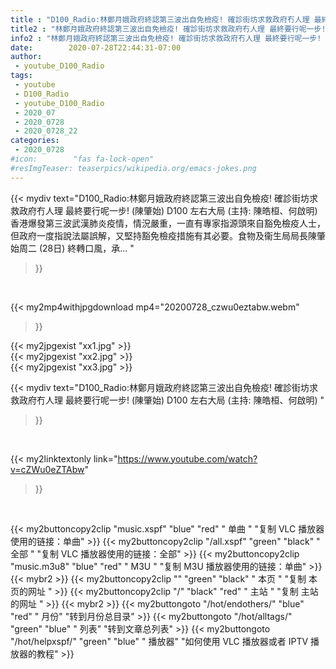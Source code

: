 ```yaml
---
title : "D100_Radio:林鄭月娥政府終認第三波出自免檢疫! 確診街坊求救政府冇人理 最終要行呢一步! (陳肇始) D100 左右大局 (主持: 陳皓桓、何啟明) "
title2 : "林鄭月娥政府終認第三波出自免檢疫! 確診街坊求救政府冇人理 最終要行呢一步! (陳肇始) D100 左右大局 (主持: 陳皓桓、何啟明) "
info2 : "林鄭月娥政府終認第三波出自免檢疫! 確診街坊求救政府冇人理 最終要行呢一步! (陳肇始) D100 左右大局 (主持: 陳皓桓、何啟明) 香港爆發第三波武漢肺炎疫情，情況嚴重，一直有專家指源頭來自豁免檢疫人士，但政府一度指說法屬誤解，又堅持豁免檢疫措施有其必要。食物及衞生局局長陳肇始周二 (28日) 終轉口風，承... "
date:        2020-07-28T22:44:31-07:00
author:
 - youtube_D100_Radio
tags:
 - youtube
 - D100_Radio
 - youtube_D100_Radio
 - 2020_07
 - 2020_0728
 - 2020_0728_22
categories:
 - 2020_0728
#icon:        "fas fa-lock-open"
#resImgTeaser: teaserpics/wikipedia.org/emacs-jokes.png
---
```


{{< mydiv text="D100_Radio:林鄭月娥政府終認第三波出自免檢疫! 確診街坊求救政府冇人理 最終要行呢一步! (陳肇始) D100 左右大局 (主持: 陳皓桓、何啟明) 香港爆發第三波武漢肺炎疫情，情況嚴重，一直有專家指源頭來自豁免檢疫人士，但政府一度指說法屬誤解，又堅持豁免檢疫措施有其必要。食物及衞生局局長陳肇始周二 (28日) 終轉口風，承... "
>}}
<br>


{{< my2mp4withjpgdownload mp4="20200728_czwu0eztabw.webm"
>}}

{{< my2jpgexist "xx1.jpg" >}}<br>
{{< my2jpgexist "xx2.jpg" >}}<br>
{{< my2jpgexist "xx3.jpg" >}}<br>



{{< mydiv text="D100_Radio:林鄭月娥政府終認第三波出自免檢疫! 確診街坊求救政府冇人理 最終要行呢一步! (陳肇始) D100 左右大局 (主持: 陳皓桓、何啟明) "
>}}
<br>

{{< my2linktextonly link="https://www.youtube.com/watch?v=cZWu0eZTAbw"
>}}


<br>

{{< my2buttoncopy2clip "music.xspf"        "blue"   "red"    " 单曲 "  "复制 VLC 播放器使用的链接：单曲" >}} {{< my2buttoncopy2clip "/all.xspf"         "green"  "black"  " 全部 "  "复制 VLC 播放器使用的链接：全部" >}} {{< my2buttoncopy2clip "music.m3u8"        "blue"   "red"    " M3U  "    "复制 M3U 播放器使用的链接：单曲" >}} {{< mybr2 >}} {{< my2buttoncopy2clip ""                  "green"  "black"  " 本页 "    "复制 本页的网址 " >}} {{< my2buttoncopy2clip "/"                 "black"  "red"    " 主站 "    "复制 主站的网址 " >}} {{< mybr2 >}} {{< my2buttongoto      "/hot/endothers/"   "blue"   "red"    " 月份"   "转到月份总目录" >}} {{< my2buttongoto      "/hot/alltags/"     "green"  "blue"   " 列表"   "转到文章总列表" >}} {{< my2buttongoto      "/hot/helpxspf/"    "green"  "blue"   " 播放器" "如何使用 VLC 播放器或者 IPTV 播放器的教程" >}} 
